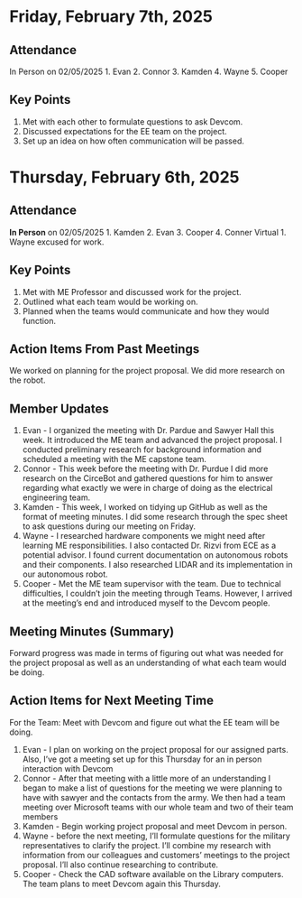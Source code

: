 # Friday, February 7th, 2025

## Attendance

In Person on 02/05/2025 1. Evan 2. Connor 3. Kamden 4. Wayne 5. Cooper

## Key Points

1. Met with each other to formulate questions to ask Devcom.
2. Discussed expectations for the EE team on the project.
3. Set up an idea on how often communication will be passed.

# Thursday, February 6th, 2025

## Attendance

**In Person** on 02/05/2025 1. Kamden 2. Evan 3. Cooper 4. Conner
Virtual 1. Wayne excused for work.

## Key Points

1. Met with ME Professor and discussed work for the project.
2. Outlined what each team would be working on.
3. Planned when the teams would communicate and how they would function.

## Action Items From Past Meetings

We worked on planning for the project proposal.
We did more research on the robot.

## Member Updates

1. Evan - I organized the meeting with Dr. Pardue and Sawyer Hall this week. It introduced the ME team and advanced the project proposal. I conducted preliminary research for background information and scheduled a meeting with the ME capstone team. 
2. Connor - This week before the meeting with Dr. Purdue I did more research on the CirceBot and gathered questions for him to answer regarding what exactly we were in charge of doing as the electrical engineering team.  
3. Kamden - This week, I worked on tidying up GitHub as well as the format of meeting minutes. I did some research through the spec sheet to ask questions during our meeting on Friday.
4. Wayne - I researched hardware components we might need after learning ME responsibilities. I also contacted Dr. Rizvi from ECE as a potential advisor. I found current documentation on autonomous robots and their components. I also researched LIDAR and its implementation in our autonomous robot.
5. Cooper - Met the ME team supervisor with the team. Due to technical difficulties, I couldn’t join the meeting through Teams. However, I arrived at the meeting’s end and introduced myself to the Devcom people.

## Meeting Minutes (Summary)

Forward progress was made in terms of figuring out what was needed for the project proposal as well as an understanding of what each team would be doing.

## Action Items for Next Meeting Time

For the Team: 
Meet with Devcom and figure out what the EE team will be doing.

1. Evan - I plan on working on the project proposal for our assigned parts. Also, I’ve got a meeting set up for this Thursday for an in person interaction with Devcom
2. Connor - After that meeting with a little more of an understanding I began to make a list of questions for the meeting we were planning to have with sawyer and the contacts from the army. We then had a team meeting over Microsoft teams with our whole team and two of their team members
3. Kamden - Begin working project proposal and meet Devcom in person.
4. Wayne - before the next meeting, I’ll formulate questions for the military representatives to clarify the project. I’ll combine my research with information from our colleagues and customers’ meetings to the project proposal. I’ll also continue researching to contribute.
5. Cooper - Check the CAD software available on the Library computers. The team plans to meet Devcom again this Thursday.

